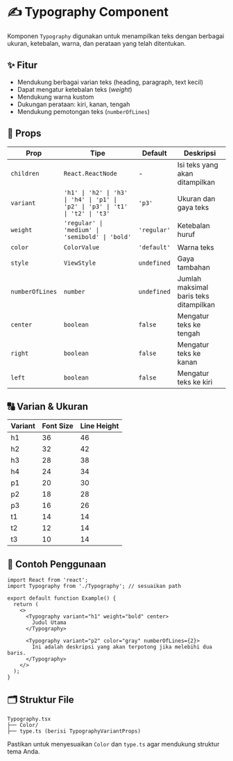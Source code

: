 # ✍️ Typography Component

Komponen `Typography` digunakan untuk menampilkan teks dengan berbagai ukuran, ketebalan, warna, dan perataan yang telah ditentukan.

## ✨ Fitur

- Mendukung berbagai varian teks (heading, paragraph, text kecil)
- Dapat mengatur ketebalan teks (*weight*)
- Mendukung warna kustom
- Dukungan perataan: kiri, kanan, tengah
- Mendukung pemotongan teks (`numberOfLines`)

## 🧱 Props

| Prop           | Tipe                          | Default     | Deskripsi                                                       |
|----------------|-------------------------------|-------------|------------------------------------------------------------------|
| `children`     | `React.ReactNode`             | -           | Isi teks yang akan ditampilkan                                  |
| `variant`      | `'h1' \| 'h2' \| 'h3' \| 'h4' \| 'p1' \| 'p2' \| 'p3' \| 't1' \| 't2' \| 't3'` | `'p3'` | Ukuran dan gaya teks                                            |
| `weight`       | `'regular' \| 'medium' \| 'semibold' \| 'bold'` | `'regular'` | Ketebalan huruf                                                 |
| `color`        | `ColorValue`                  | `'default'` | Warna teks                                                      |
| `style`        | `ViewStyle`                   | `undefined` | Gaya tambahan                                                   |
| `numberOfLines`| `number`                      | `undefined` | Jumlah maksimal baris teks ditampilkan                          |
| `center`       | `boolean`                     | `false`     | Mengatur teks ke tengah                                         |
| `right`        | `boolean`                     | `false`     | Mengatur teks ke kanan                                          |
| `left`         | `boolean`                     | `false`     | Mengatur teks ke kiri                                           |

## 🔠 Varian & Ukuran

| Variant | Font Size | Line Height |
|---------|-----------|-------------|
| h1      | 36        | 46          |
| h2      | 32        | 42          |
| h3      | 28        | 38          |
| h4      | 24        | 34          |
| p1      | 20        | 30          |
| p2      | 18        | 28          |
| p3      | 16        | 26          |
| t1      | 14        | 14          |
| t2      | 12        | 14          |
| t3      | 10        | 14          |

## 🧪 Contoh Penggunaan

```tsx
import React from 'react';
import Typography from './Typography'; // sesuaikan path

export default function Example() {
  return (
    <>
      <Typography variant="h1" weight="bold" center>
        Judul Utama
      </Typography>

      <Typography variant="p2" color="gray" numberOfLines={2}>
        Ini adalah deskripsi yang akan terpotong jika melebihi dua baris.
      </Typography>
    </>
  );
}
```

## 🗂️ Struktur File

```
Typography.tsx
├── Color/
├── type.ts (berisi TypographyVariantProps)
```

Pastikan untuk menyesuaikan `Color` dan `type.ts` agar mendukung struktur tema Anda.